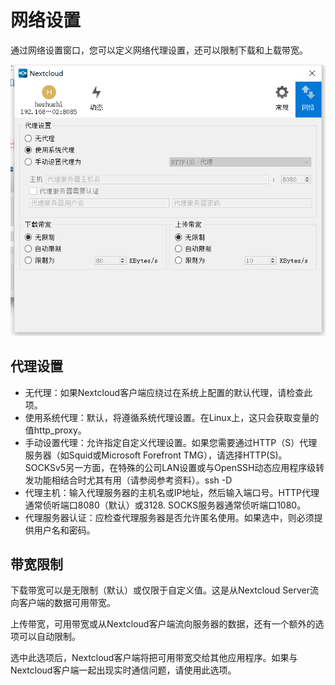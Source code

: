 # 网络设置
通过网络设置窗口，您可以定义网络代理设置，还可以限制下载和上载带宽。

![avatar](../assets/17.jpg)

## 代理设置
* 无代理：如果Nextcloud客户端应绕过在系统上配置的默认代理，请检查此项。
* 使用系统代理：默认，将遵循系统代理设置。在Linux上，这只会获取变量的值http_proxy。
* 手动设置代理：允许指定自定义代理设置。如果您需要通过HTTP（S）代理服务器（如Squid或Microsoft Forefront TMG），请选择HTTP(S)。SOCKSv5另一方面，在特殊的公司LAN设置或与OpenSSH动态应用程序级转发功能相结合时尤其有用（请参阅参考资料）。ssh -D
* 代理主机：输入代理服务器的主机名或IP地址，然后输入端口号。HTTP代理通常侦听端口8080（默认）或3128. SOCKS服务器通常侦听端口1080。
* 代理服务器认证：应检查代理服务器是否允许匿名使用。如果选中，则必须提供用户名和密码。

## 带宽限制
下载带宽可以是无限制（默认）或仅限于自定义值。这是从Nextcloud Server流向客户端的数据可用带宽。

上传带宽，可用带宽或从Nextcloud客户端流向服务器的数据，还有一个额外的选项可以自动限制。

选中此选项后，Nextcloud客户端将把可用带宽交给其他应用程序。如果与Nextcloud客户端一起出现实时通信问题，请使用此选项。